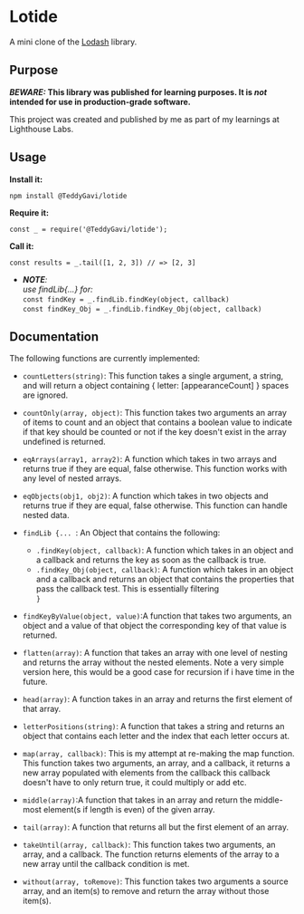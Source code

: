# Lotide

A mini clone of the [Lodash](https://lodash.com) library.

## Purpose

**_BEWARE:_ This library was published for learning purposes. It is _not_ intended for use in production-grade software.**

This project was created and published by me as part of my learnings at Lighthouse Labs. 

## Usage

**Install it:**

`npm install @TeddyGavi/lotide`

**Require it:**

`const _ = require('@TeddyGavi/lotide');`

**Call it:**

`const results = _.tail([1, 2, 3]) // => [2, 3]`
* *__NOTE__:* \
*use findLib{...} for:* \
`const findKey = _.findLib.findKey(object, callback)`\
`const findKey_Obj = _.findLib.findKey_Obj(object, callback)`
## Documentation

The following functions are currently implemented:

* `countLetters(string)`: This function takes a single argument, a string, and will return a object containing { letter: [appearanceCount] } spaces are ignored.
* `countOnly(array, object)`: This function takes two arguments an array of items to count and an object that contains a boolean value to indicate if that key should be counted or not
if the key doesn't exist in the array undefined is returned.

* `eqArrays(array1, array2)`: A function which takes in two arrays and returns true if they are equal, false otherwise. This function works with any level of nested arrays.

* `eqObjects(obj1, obj2)`: A function which takes in two objects and returns true if they are equal, false otherwise. This function can handle nested data.
* `findLib {... `: An Object that contains the following: 
  * `.findKey(object, callback)`: A function which takes in an object and a callback and returns the key as soon as the callback is true.
  * `.findKey_Obj(object, callback)`: A function which takes in an object and a callback and returns an object that contains the properties that pass the callback test. This is essentially filtering \
`}`
* `findKeyByValue(object, value)`:A function that takes two arguments, an object and a value of that object the corresponding key of that value is returned.

* `flatten(array)`: A function that takes an array with one level of nesting and returns the array without the nested elements. Note a very simple version here, this would be a good case for recursion if i have time in the future.
* `head(array)`: A function takes in an array and returns the first element of that array.
* `letterPositions(string)`: A function that takes a string and returns an object that contains each letter and the index that each letter occurs at.
* `map(array, callback)`: This is my attempt at re-making the map function. This function takes two arguments, an array, and a callback, it returns a new array populated with elements from the callback this callback doesn't have to only return true, it could multiply or add etc.
* `middle(array)`:A function that takes in an array and return the middle-most element(s if length is even) of the given array.
* `tail(array)`: A function that returns all but the first element of an array.
* `takeUntil(array, callback)`: This function takes two arguments, an array, and a callback. The function returns elements of the array to a new array until the callback condition is met.
* `without(array, toRemove)`: This function takes two arguments a source array, and an item(s) to remove and return the array without those item(s).
